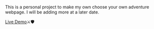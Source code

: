 This is a personal project to make my own choose your own adventure webpage. I will be adding more at a later date.

[Live Demo](https://aar654.github.io/Choose-Your-Own-Adventure/)⚔️🛡️